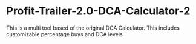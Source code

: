 # Profit-Trailer-2.0-DCA-Calculator-2
This is a multi tool based of the original DCA Calculator. This includes customizable percentage buys and DCA levels
